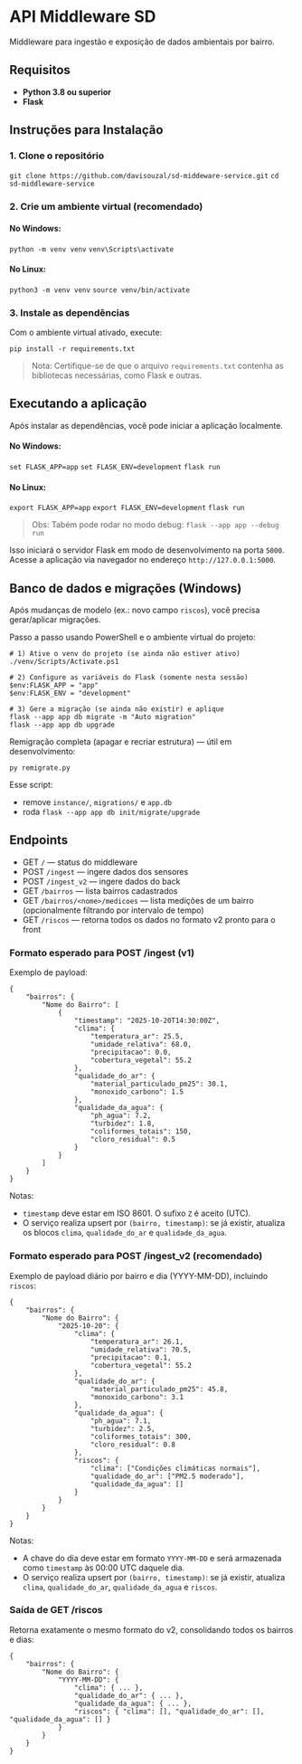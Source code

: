 # API Middleware SD

Middleware para ingestão e exposição de dados ambientais por bairro.

## Requisitos

-   **Python 3.8 ou superior**
-   **Flask**

## Instruções para Instalação

### 1. Clone o repositório
`git clone https://github.com/davisouzal/sd-middeware-service.git`
`cd sd-middleware-service` 

### 2. Crie um ambiente virtual (recomendado)

#### No Windows:

`python -m venv venv`
`venv\Scripts\activate` 

#### No Linux:

`python3 -m venv venv`
`source venv/bin/activate` 

### 3. Instale as dependências

Com o ambiente virtual ativado, execute:

`pip install -r requirements.txt` 

> Nota: Certifique-se de que o arquivo `requirements.txt` contenha as bibliotecas necessárias, como Flask e outras.

## Executando a aplicação

Após instalar as dependências, você pode iniciar a aplicação localmente.

#### No Windows:

`set FLASK_APP=app`
`set FLASK_ENV=development`
`flask run`

#### No Linux:
`export FLASK_APP=app`
`export FLASK_ENV=development`
`flask run` 

>Obs: Tabém pode rodar no modo debug:  `flask --app app --debug run`

Isso iniciará o servidor Flask em modo de desenvolvimento na porta `5000`. Acesse a aplicação via navegador no endereço `http://127.0.0.1:5000`.

## Banco de dados e migrações (Windows)

Após mudanças de modelo (ex.: novo campo `riscos`), você precisa gerar/aplicar migrações.

Passo a passo usando PowerShell e o ambiente virtual do projeto:

```
# 1) Ative o venv do projeto (se ainda não estiver ativo)
./venv/Scripts/Activate.ps1

# 2) Configure as variáveis do Flask (somente nesta sessão)
$env:FLASK_APP = "app"
$env:FLASK_ENV = "development"

# 3) Gere a migração (se ainda não existir) e aplique
flask --app app db migrate -m "Auto migration"
flask --app app db upgrade
```

Remigração completa (apagar e recriar estrutura) — útil em desenvolvimento:

```
py remigrate.py
```

Esse script:
- remove `instance/`, `migrations/` e `app.db`
- roda `flask --app app db init/migrate/upgrade`

## Endpoints

- GET `/` — status do middleware
- POST `/ingest` — ingere dados dos sensores
- POST `/ingest_v2` — ingere dados do back
- GET `/bairros` — lista bairros cadastrados
- GET `/bairros/<nome>/medicoes` — lista medições de um bairro (opcionalmente filtrando por intervalo de tempo)
- GET `/riscos` — retorna todos os dados no formato v2 pronto para o front

### Formato esperado para POST /ingest (v1)

Exemplo de payload:

```
{
	"bairros": {
		"Nome do Bairro": [
			{
				"timestamp": "2025-10-20T14:30:00Z",
				"clima": {
					"temperatura_ar": 25.5,
					"umidade_relativa": 68.0,
					"precipitacao": 0.0,
					"cobertura_vegetal": 55.2
				},
				"qualidade_do_ar": {
					"material_particulado_pm25": 30.1,
					"monoxido_carbono": 1.5
				},
				"qualidade_da_agua": {
					"ph_agua": 7.2,
					"turbidez": 1.8,
					"coliformes_totais": 150,
					"cloro_residual": 0.5
				}
			}
		]
	}
}
```

Notas:
- `timestamp` deve estar em ISO 8601. O sufixo `Z` é aceito (UTC).
- O serviço realiza upsert por `(bairro, timestamp)`: se já existir, atualiza os blocos `clima`, `qualidade_do_ar` e `qualidade_da_agua`.

### Formato esperado para POST /ingest_v2 (recomendado)

Exemplo de payload diário por bairro e dia (YYYY-MM-DD), incluindo `riscos`:

```
{
	"bairros": {
		"Nome do Bairro": {
			"2025-10-20": {
				"clima": {
					"temperatura_ar": 26.1,
					"umidade_relativa": 70.5,
					"precipitacao": 0.1,
					"cobertura_vegetal": 55.2
				},
				"qualidade_do_ar": {
					"material_particulado_pm25": 45.8,
					"monoxido_carbono": 3.1
				},
				"qualidade_da_agua": {
					"ph_agua": 7.1,
					"turbidez": 2.5,
					"coliformes_totais": 300,
					"cloro_residual": 0.8
				},
				"riscos": {
					"clima": ["Condições climáticas normais"],
					"qualidade_do_ar": ["PM2.5 moderado"],
					"qualidade_da_agua": []
				}
			}
		}
	}
}
```

Notas:
- A chave do dia deve estar em formato `YYYY-MM-DD` e será armazenada como `timestamp` às 00:00 UTC daquele dia.
- O serviço realiza upsert por `(bairro, timestamp)`: se já existir, atualiza `clima`, `qualidade_do_ar`, `qualidade_da_agua` e `riscos`.

### Saída de GET /riscos

Retorna exatamente o mesmo formato do v2, consolidando todos os bairros e dias:

```
{
	"bairros": {
		"Nome do Bairro": {
			"YYYY-MM-DD": {
				"clima": { ... },
				"qualidade_do_ar": { ... },
				"qualidade_da_agua": { ... },
				"riscos": { "clima": [], "qualidade_do_ar": [], "qualidade_da_agua": [] }
			}
		}
	}
}
```
